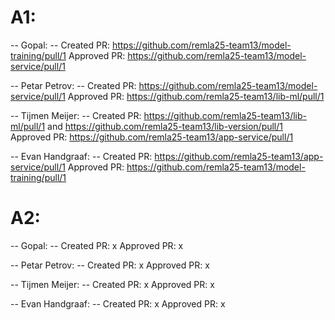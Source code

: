 # A1:

-- Gopal: --
Created PR: https://github.com/remla25-team13/model-training/pull/1
Approved PR: https://github.com/remla25-team13/model-service/pull/1

-- Petar Petrov: --
Created PR: https://github.com/remla25-team13/model-service/pull/1
Approved PR: https://github.com/remla25-team13/lib-ml/pull/1

-- Tijmen Meijer: --
Created PR: https://github.com/remla25-team13/lib-ml/pull/1 and https://github.com/remla25-team13/lib-version/pull/1
Approved PR: https://github.com/remla25-team13/app-service/pull/1

-- Evan Handgraaf: --
Created PR: https://github.com/remla25-team13/app-service/pull/1
Approved PR: https://github.com/remla25-team13/model-training/pull/1

# A2:

-- Gopal: --
Created PR: x
Approved PR: x

-- Petar Petrov: --
Created PR: x
Approved PR: x

-- Tijmen Meijer: --
Created PR: x
Approved PR: x

-- Evan Handgraaf: --
Created PR: x
Approved PR: x